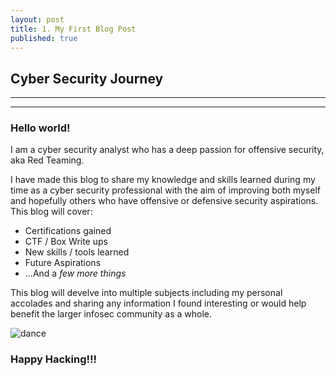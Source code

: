 ```yaml
---
layout: post
title: 1. My First Blog Post
published: true
---
```

## Cyber Security Journey 

----
****

### Hello world!

I am a cyber security analyst who has a deep passion for offensive security, aka Red Teaming.  

I have made this blog to share my knowledge and skills learned during my time as a cyber security professional with the aim of improving both myself and hopefully others who have offensive or defensive security aspirations. This blog will cover:

* Certifications gained
* CTF / Box Write ups
* New skills / tools learned
* Future Aspirations
* ...And a _few more things_

This blog will develve into multiple subjects including my personal accolades and sharing any information I found interesting or would help benefit the larger infosec community as a whole.

![dance](/images/always_sunny_dance.gif)

### Happy Hacking!!!
